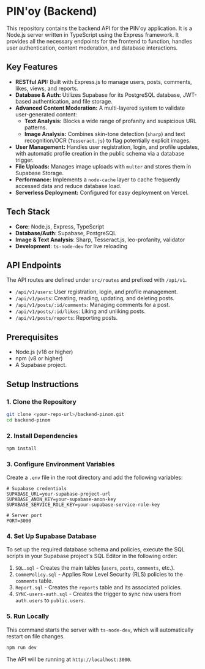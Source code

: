 # PIN'oy (Backend)

This repository contains the backend API for the PIN'oy application. It is a Node.js server written in TypeScript using the Express framework. It provides all the necessary endpoints for the frontend to function, handles user authentication, content moderation, and database interactions.

## Key Features

-   **RESTful API:** Built with Express.js to manage users, posts, comments, likes, views, and reports.
-   **Database & Auth:** Utilizes Supabase for its PostgreSQL database, JWT-based authentication, and file storage.
-   **Advanced Content Moderation:** A multi-layered system to validate user-generated content:
    -   **Text Analysis:** Blocks a wide range of profanity and suspicious URL patterns.
    -   **Image Analysis:** Combines skin-tone detection (`sharp`) and text recognition/OCR (`Tesseract.js`) to flag potentially explicit images.
-   **User Management:** Handles user registration, login, and profile updates, with automatic profile creation in the public schema via a database trigger.
-   **File Uploads:** Manages image uploads with `multer` and stores them in Supabase Storage.
-   **Performance:** Implements a `node-cache` layer to cache frequently accessed data and reduce database load.
-   **Serverless Deployment:** Configured for easy deployment on Vercel.

## Tech Stack

-   **Core**: Node.js, Express, TypeScript
-   **Database/Auth**: Supabase, PostgreSQL
-   **Image & Text Analysis**: Sharp, Tesseract.js, leo-profanity, validator
-   **Development**: `ts-node-dev` for live reloading

## API Endpoints

The API routes are defined under `src/routes` and prefixed with `/api/v1`.

-   `/api/v1/users`: User registration, login, and profile management.
-   `/api/v1/posts`: Creating, reading, updating, and deleting posts.
-   `/api/v1/posts/:id/comments`: Managing comments for a post.
-   `/api/v1/posts/:id/likes`: Liking and unliking posts.
-   `/api/v1/posts/reports`: Reporting posts.

## Prerequisites

-   Node.js (v18 or higher)
-   npm (v8 or higher)
-   A Supabase project.

## Setup Instructions

### 1. Clone the Repository

```bash
git clone <your-repo-url>/backend-pinom.git
cd backend-pinom
```

### 2. Install Dependencies

```bash
npm install
```

### 3. Configure Environment Variables

Create a `.env` file in the root directory and add the following variables:

```
# Supabase credentials
SUPABASE_URL=your-supabase-project-url
SUPABASE_ANON_KEY=your-supabase-anon-key
SUPABASE_SERVICE_ROLE_KEY=your-supabase-service-role-key

# Server port
PORT=3000
```

### 4. Set Up Supabase Database

To set up the required database schema and policies, execute the SQL scripts in your Supabase project's SQL Editor in the following order:

1.  `SQL.sql` - Creates the main tables (`users`, `posts`, `comments`, etc.).
2.  `CommePolicy.sql` - Applies Row Level Security (RLS) policies to the `comments` table.
3.  `Report.sql` - Creates the `reports` table and its associated policies.
4.  `SYNC-users-auth.sql` - Creates the trigger to sync new users from `auth.users` to `public.users`.

### 5. Run Locally

This command starts the server with `ts-node-dev`, which will automatically restart on file changes.

```bash
npm run dev
```

The API will be running at `http://localhost:3000`.
